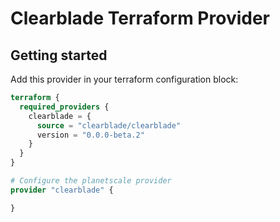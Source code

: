 # Clearblade Terraform Provider

## Getting started

Add this provider in your terraform configuration block:

```terraform
terraform {
  required_providers {
    clearblade = {
      source = "clearblade/clearblade"
      version = "0.0.0-beta.2"
    }
  }
}

# Configure the planetscale provider
provider "clearblade" {

}
```
